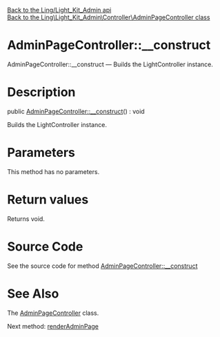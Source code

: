 [Back to the Ling/Light_Kit_Admin api](https://github.com/lingtalfi/Light_Kit_Admin/blob/master/doc/api/Ling/Light_Kit_Admin.md)<br>
[Back to the Ling\Light_Kit_Admin\Controller\AdminPageController class](https://github.com/lingtalfi/Light_Kit_Admin/blob/master/doc/api/Ling/Light_Kit_Admin/Controller/AdminPageController.md)


AdminPageController::__construct
================



AdminPageController::__construct — Builds the LightController instance.




Description
================


public [AdminPageController::__construct](https://github.com/lingtalfi/Light_Kit_Admin/blob/master/doc/api/Ling/Light_Kit_Admin/Controller/AdminPageController/__construct.md)() : void




Builds the LightController instance.




Parameters
================

This method has no parameters.


Return values
================

Returns void.








Source Code
===========
See the source code for method [AdminPageController::__construct](https://github.com/lingtalfi/Light_Kit_Admin/blob/master/Controller/AdminPageController.php#L34-L37)


See Also
================

The [AdminPageController](https://github.com/lingtalfi/Light_Kit_Admin/blob/master/doc/api/Ling/Light_Kit_Admin/Controller/AdminPageController.md) class.

Next method: [renderAdminPage](https://github.com/lingtalfi/Light_Kit_Admin/blob/master/doc/api/Ling/Light_Kit_Admin/Controller/AdminPageController/renderAdminPage.md)<br>

